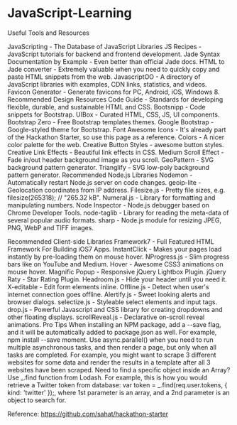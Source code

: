 ﻿# JavaScript-Learning

Useful Tools and Resources

JavaScripting - The Database of JavaScript Libraries 
JS Recipes - JavaScript tutorials for backend and frontend development. 
Jade Syntax Documentation by Example - Even better than official Jade docs. 
HTML to Jade converter - Extremely valuable when you need to quickly copy and paste HTML snippets from the web. 
JavascriptOO - A directory of JavaScript libraries with examples, CDN links, statistics, and videos. 
Favicon Generator - Generate favicons for PC, Android, iOS, Windows 8. 
Recommended Design Resources
Code Guide - Standards for developing flexible, durable, and sustainable HTML and CSS. 
Bootsnipp - Code snippets for Bootstrap. 
UIBox - Curated HTML, CSS, JS, UI components. 
Bootstrap Zero - Free Bootstrap templates themes. 
Google Bootstrap - Google-styled theme for Bootstrap. 
Font Awesome Icons - It's already part of the Hackathon Starter, so use this page as a reference. 
Colors - A nicer color palette for the web. 
Creative Button Styles - awesome button styles. 
Creative Link Effects - Beautiful link effects in CSS. 
Medium Scroll Effect - Fade in/out header background image as you scroll. 
GeoPattern - SVG background pattern generator. 
Trianglify - SVG low-poly background pattern generator. 
Recommended Node.js Libraries
Nodemon - Automatically restart Node.js server on code changes. 
geoip-lite - Geolocation coordinates from IP address. 
Filesize.js - Pretty file sizes, e.g. filesize(265318); // "265.32 kB". 
Numeral.js - Library for formatting and manipulating numbers. 
Node Inspector - Node.js debugger based on Chrome Developer Tools. 
node-taglib - Library for reading the meta-data of several popular audio formats. 
sharp - Node.js module for resizing JPEG, PNG, WebP and TIFF images. 

Recommended Client-side Libraries
Framework7 - Full Featured HTML Framework For Building iOS7 Apps. 
InstantClick - Makes your pages load instantly by pre-loading them on mouse hover. 
NProgress.js - Slim progress bars like on YouTube and Medium. 
Hover - Awesome CSS3 animations on mouse hover. 
Magnific Popup - Responsive jQuery Lightbox Plugin. 
jQuery Raty - Star Rating Plugin. 
Headroom.js - Hide your header until you need it. 
X-editable - Edit form elements inline. 
Offline.js - Detect when user's internet connection goes offline. 
Alertify.js - Sweet looking alerts and browser dialogs. 
selectize.js - Styleable select elements and input tags. 
drop.js - Powerful Javascript and CSS library for creating dropdowns and other floating displays. 
scrollReveal.js - Declarative on-scroll reveal animations. 
Pro Tips
When installing an NPM package, add a --save flag, and it will be automatically added to package.json as well. For example, npm install --save moment. 
Use async.parallel() when you need to run multiple asynchronous tasks, and then render a page, but only when all tasks are completed. For example, you might want to scrape 3 different websites for some data and render the results in a template after all 3 websites have been scraped. 
Need to find a specific object inside an Array? Use _.find function from Lodash. For example, this is how you would retrieve a Twitter token from database: var token = _.find(req.user.tokens, { kind: 'twitter' });, where 1st parameter is an array, and a 2nd parameter is an object to search for. 


Reference:
	https://github.com/sahat/hackathon-starter
